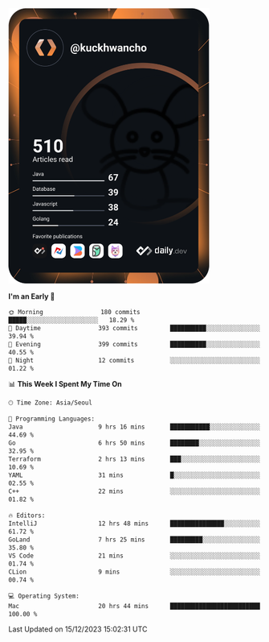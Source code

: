 <a href="https://app.daily.dev/kuckhwancho"><img src="https://github.com/kuckjwi0928/kuckjwi0928/blob/master/devcard.svg" width="400" alt="Kuckjwi Devcard"/></a>

<!--START_SECTION:waka-->
**I'm an Early 🐤** 

```text
🌞 Morning                180 commits         █████░░░░░░░░░░░░░░░░░░░░   18.29 % 
🌆 Daytime                393 commits         ██████████░░░░░░░░░░░░░░░   39.94 % 
🌃 Evening                399 commits         ██████████░░░░░░░░░░░░░░░   40.55 % 
🌙 Night                  12 commits          ░░░░░░░░░░░░░░░░░░░░░░░░░   01.22 % 
```


📊 **This Week I Spent My Time On** 

```text
🕑︎ Time Zone: Asia/Seoul

💬 Programming Languages: 
Java                     9 hrs 16 mins       ███████████░░░░░░░░░░░░░░   44.69 % 
Go                       6 hrs 50 mins       ████████░░░░░░░░░░░░░░░░░   32.95 % 
Terraform                2 hrs 13 mins       ███░░░░░░░░░░░░░░░░░░░░░░   10.69 % 
YAML                     31 mins             █░░░░░░░░░░░░░░░░░░░░░░░░   02.55 % 
C++                      22 mins             ░░░░░░░░░░░░░░░░░░░░░░░░░   01.82 % 

🔥 Editors: 
IntelliJ                 12 hrs 48 mins      ███████████████░░░░░░░░░░   61.72 % 
GoLand                   7 hrs 25 mins       █████████░░░░░░░░░░░░░░░░   35.80 % 
VS Code                  21 mins             ░░░░░░░░░░░░░░░░░░░░░░░░░   01.74 % 
CLion                    9 mins              ░░░░░░░░░░░░░░░░░░░░░░░░░   00.74 % 

💻 Operating System: 
Mac                      20 hrs 44 mins      █████████████████████████   100.00 % 
```


 Last Updated on 15/12/2023 15:02:31 UTC
<!--END_SECTION:waka-->
